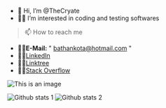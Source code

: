 - 👋 Hi, I’m @TheCryate
- 👨‍💻 I’m interested in coding and testing softwares
> 📫 How to reach me                                                                           
- 🐱‍💻**E-Mail:** " bathankota@hotmail.com "
- 🐱‍💻[LinkedIn](https://linkedin.com/in/cryate)
- 🐱‍💻[Linktree](https://linktr.ee/cryate)
- 🐱‍💻[Stack Overflow](https://stackoverflow.com/users/20669644/cryate)

![This is an image](https://myoctocat.com/assets/images/base-octocat.svg)

![Github stats 1](https://github-readme-stats.vercel.app/api?username=TheCryate&show_icons=true&theme=gradient) 
![Github stats 2](https://github-readme-stats.vercel.app/api?username=TheCryate&show_icons=true&theme=radical)



